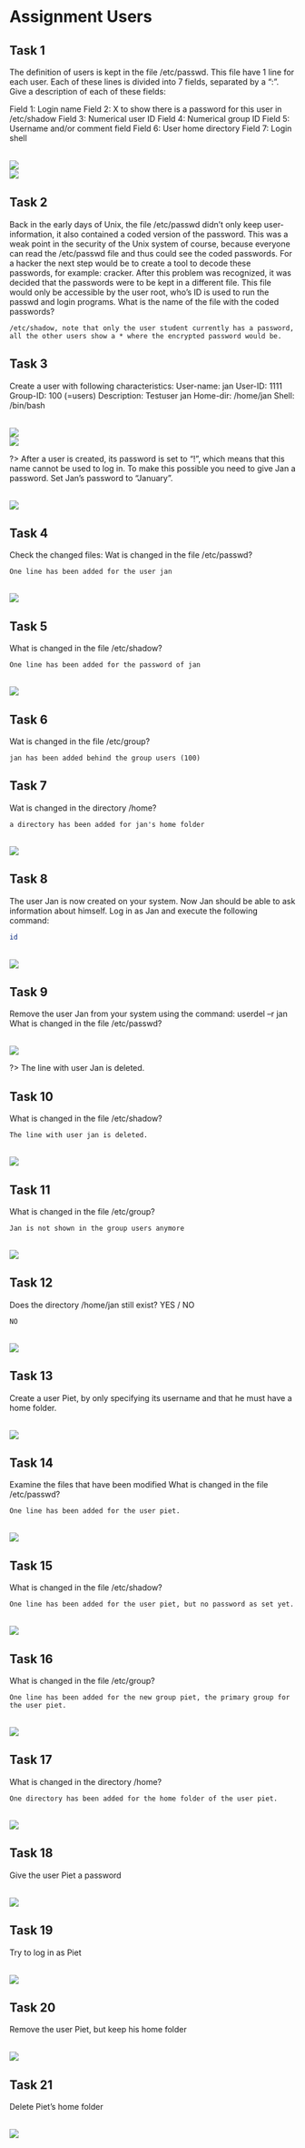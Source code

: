 # Assignment Users

## Task 1
The definition of users is kept in the file /etc/passwd. This file have 1 line for each user. Each of these lines is divided into 7 fields, separated by a “:”. Give a description of each of these fields:

Field 1:	Login name
Field 2:	X to show there is a password for this user in /etc/shadow
Field 3:	Numerical user ID
Field 4:	Numerical group ID
Field 5:	Username and/or comment field
Field 6:	User home directory 
Field 7:	Login shell 

<br/>![](images/2022-08-15-16-13-12.png)
<br/>![](images/2022-08-15-16-13-19.png)

## Task 2
Back in the early days of Unix, the file /etc/passwd didn’t only keep user-information, it also contained a coded version of the password. This was a weak point in the security of the Unix system of course, because everyone can read the /etc/passwd file and thus could see the coded passwords. For a hacker the next step would be to create a tool to decode these passwords, for example: cracker. After this problem was recognized, it was decided that the passwords were to be kept in a different file. This file would only be accessible by the user root, who’s ID is used to run the passwd and login programs. 
What is the name of the file with the coded passwords? 

```
/etc/shadow, note that only the user student currently has a password, all the other users show a * where the encrypted password would be.
```


## Task 3
Create a user with following characteristics:
User-name:	jan
User-ID:	1111
Group-ID:	100 (=users)
Description:	Testuser jan
Home-dir:	/home/jan
Shell:		/bin/bash


<br/>![](images/2022-08-15-16-14-00.png)
<br/>![](images/2022-08-15-16-14-05.png)

?> <i class="fa-solid fa-circle-info"></i> After a user is created, its password is set to “!”, which means that this name cannot be used to log in. To make this possible you need to give Jan a password. Set Jan’s password to “January”. 

<br/>![](images/2022-08-15-16-14-34.png)


## Task 4
Check the changed files:
Wat is changed in the file /etc/passwd?

```
One line has been added for the user jan
```
<br/>![](images/2022-08-15-16-15-02.png)


## Task 5
What is changed in the file /etc/shadow?

```
One line has been added for the password of jan 
```
<br/>![](images/2022-08-15-16-15-24.png)


## Task 6
Wat is changed in the file /etc/group?

```
jan has been added behind the group users (100)
```

## Task 7
Wat is changed in the directory /home? 

```
a directory has been added for jan's home folder 
```
<br/>![](images/2022-08-15-16-16-03.png)


## Task 8
The user Jan is now created on your system. Now Jan should be able to ask information about himself. 
Log in as Jan and execute the following command: 
```bash
id
```

<br/>![](images/2022-08-15-16-16-46.png)


## Task 9
Remove the user Jan from your system using the command:  userdel –r jan
What is changed in the file /etc/passwd?

<br/>![](images/2022-08-15-16-16-59.png)

?> <i class="fa-solid fa-circle-info"></i> The line with user Jan is deleted.

## Task 10
What is changed in the file /etc/shadow?

```
The line with user jan is deleted. 
```
<br/>![](images/2022-08-15-16-17-28.png)


## Task 11
What is changed in the file /etc/group?

```
Jan is not shown in the group users anymore  
```
<br/>![](images/2022-08-15-16-17-50.png)

## Task 12
Does the directory /home/jan still exist? YES / NO

```
NO
```

<br/>![](images/2022-08-15-16-18-15.png)


## Task 13
Create a user Piet, by only specifying its username and that he must have a home folder. 

<br/>![](images/2022-08-15-16-18-27.png)


## Task 14
Examine the files that have been modified
What is changed in the file /etc/passwd?

```
One line has been added for the user piet. 
```

<br/>![](images/2022-08-15-16-18-40.png)


## Task 15
What is changed in the file /etc/shadow?

```
One line has been added for the user piet, but no password as set yet. 
```
<br/>![](images/2022-08-15-16-19-06.png)


## Task 16
What is changed in the file /etc/group?

```
One line has been added for the new group piet, the primary group for the user piet.
```

<br/>![](images/2022-08-15-16-19-27.png)

## Task 17
What is changed in the directory /home?

```
One directory has been added for the home folder of the user piet.
```

<br/>![](images/2022-08-15-16-19-46.png)


## Task 18
Give the user Piet a password

<br/>![](images/2022-08-15-16-20-09.png)


## Task 19
Try to log in as Piet

<br/>![](images/2022-08-15-16-20-18.png)

## Task 20
Remove the user Piet, but keep his home folder

<br/>![](images/2022-08-15-16-20-30.png)


## Task 21
Delete Piet’s home folder

<br/>![](images/2022-08-15-16-20-40.png)